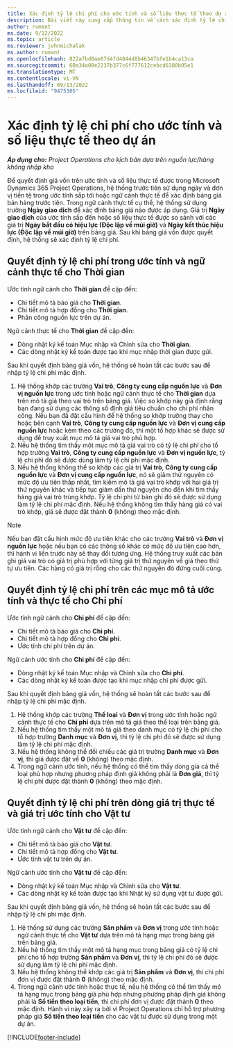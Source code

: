 ```yaml
---
title: Xác định tỷ lệ chi phí cho ước tính và số liệu thực tế theo dự án
description: Bài viết này cung cấp thông tin về cách xác định tỷ lệ chi phí cho giá trị thực tế và ước tính theo dự án.
author: rumant
ms.date: 9/12/2022
ms.topic: article
ms.reviewer: johnmichalak
ms.author: rumant
ms.openlocfilehash: 822a7bd8ae87d4fd4044d8b46347bfe1b4ca13ca
ms.sourcegitcommit: 60a34a00e2237b377c6f777612cebcd6380b05e1
ms.translationtype: MT
ms.contentlocale: vi-VN
ms.lasthandoff: 09/13/2022
ms.locfileid: "9475305"
---
```

# <a name="determine-cost-rates-for-project-based-estimates-and-actuals"></a>Xác định tỷ lệ chi phí cho ước tính và số liệu thực tế theo dự án

_**Áp dụng cho:** Project Operations cho kịch bản dựa trên nguồn lực/hàng không nhập kho_

Để quyết định giá vốn trên ước tính và số liệu thực tế được trong Microsoft Dynamics 365 Project Operations, hệ thống trước tiên sử dụng ngày và đơn vị tiền tệ trong ước tính sắp tới hoặc ngữ cảnh thực tế để xác định bảng giá bán hàng trước tiên. Trong ngữ cảnh thực tế cụ thể, hệ thống sử dụng trường **Ngày giao dịch** để xác định bảng giá nào được áp dụng. Giá trị **Ngày giao dịch** của ước tính sắp đến hoặc số liệu thực tế được so sánh với các giá trị **Ngày bắt đầu có hiệu lực (Độc lập về múi giờ)** và **Ngày kết thúc hiệu lực (Độc lập về múi giờ)** trên bảng giá. Sau khi bảng giá vốn được quyết định, hệ thống sẽ xác định tỷ lệ chi phí.

## <a name="determining-cost-rates-in-estimate-and-actual-contexts-for-time"></a>Quyết định tỷ lệ chi phí trong ước tính và ngữ cảnh thực tế cho Thời gian

Ước tính ngữ cảnh cho **Thời gian** đề cập đến:

- Chi tiết mô tả báo giá cho **Thời gian**.
- Chi tiết mô tả hợp đồng cho **Thời gian**.
- Phân công nguồn lực trên dự án.

Ngữ cảnh thực tế cho **Thời gian** đề cập đến:

- Dòng nhật ký kế toán Mục nhập và Chỉnh sửa cho **Thời gian**.
- Các dòng nhật ký kế toán được tạo khi mục nhập thời gian được gửi.

Sau khi quyết định bảng giá vốn, hệ thống sẽ hoàn tất các bước sau để nhập tỷ lệ chi phí mặc định.

1. Hệ thống khớp các trường **Vai trò**, **Công ty cung cấp nguồn lực** và **Đơn vị nguồn lực** trong ước tính hoặc ngữ cảnh thực tế cho **Thời gian** dựa trên mô tả giá theo vai trò trên bảng giá. Việc so khớp này giả định rằng bạn đang sử dụng các thông số định giá tiêu chuẩn cho chi phí nhân công. Nếu bạn đã đặt cấu hình để hệ thống so khớp trường thay cho hoặc bên cạnh **Vai trò**, **Công ty cung cấp nguồn lực** và **Đơn vị cung cấp nguồn lực** hoặc kèm theo các trường đó, thì một tổ hợp khác sẽ được sử dụng để truy xuất mục mô tả giá vai trò phù hợp.
1. Nếu hệ thống tìm thấy một mục mô tả giá vai trò có tỷ lệ chi phí cho tổ hợp trường **Vai trò**, **Công ty cung cấp nguồn lực** và **Đơn vị nguồn lực**, tỷ lệ chi phí đó sẽ được dùng làm tỷ lệ chi phí mặc định.
1. Nếu hệ thống không thể so khớp các giá trị **Vai trò**, **Công ty cung cấp nguồn lực** và **Đơn vị cung cấp nguồn lực**, nó sẽ giảm thứ nguyên có mức độ ưu tiên thấp nhất, tìm kiếm mô tả giá vai trò khớp với hai giá trị thứ nguyên khác và tiếp tục giảm dần thứ nguyên cho đến khi tìm thấy hàng giá vai trò trùng khớp. Tỷ lệ chi phí từ bản ghi đó sẽ được sử dụng làm tỷ lệ chi phí mặc định. Nếu hệ thống không tìm thấy hàng giá có vai trò khớp, giá sẽ được đặt thành **0** (không) theo mặc định.

> [!NOTE]
> Nếu bạn đặt cấu hình mức độ ưu tiên khác cho các trường **Vai trò** và **Đơn vị nguồn lực** hoặc nếu bạn có các thông số khác có mức độ ưu tiên cao hơn, thì hành vi liền trước này sẽ thay đổi tương ứng. Hệ thống truy xuất các bản ghi giá vai trò có giá trị phù hợp với từng giá trị thứ nguyên về giá theo thứ tự ưu tiên. Các hàng có giá trị rỗng cho các thứ nguyên đó đứng cuối cùng.

## <a name="determining-cost-rates-on-actual-and-estimate-lines-for-expense"></a>Quyết định tỷ lệ chi phí trên các mục mô tả ước tính và thực tế cho Chi phí

Ước tính ngữ cảnh cho **Chi phí** đề cập đến:

- Chi tiết mô tả báo giá cho **Chi phí**.
- Chi tiết mô tả hợp đồng cho **Chi phí**.
- Ước tính chi phí trên dự án.

Ngữ cảnh ước tính cho **Chi phí** đề cập đến:

- Dòng nhật ký kế toán Mục nhập và Chỉnh sửa cho **Chi phí**.
- Các dòng nhật ký kế toán được tạo khi mục nhập chi phí được gửi.

Sau khi quyết định bảng giá vốn, hệ thống sẽ hoàn tất các bước sau để nhập tỷ lệ chi phí mặc định.

1. Hệ thống khớp các trường **Thể loại** và **Đơn vị** trong ước tính hoặc ngữ cảnh thực tế cho **Chi phí** dựa trên mô tả giá theo thể loại trên bảng giá.
1. Nếu hệ thống tìm thấy một mô tả giá theo danh mục có tỷ lệ chi phí cho tổ hợp trường **Danh mục** và **Đơn vị**, thì tỷ lệ chi phí đó sẽ được sử dụng làm tỷ lệ chi phí mặc định.
1. Nếu hệ thống không thể đối chiếu các giá trị trường **Danh mục** và **Đơn vị**, thì giá được đặt về **0** (không) theo mặc định.
1. Trong ngữ cảnh ước tính, nếu hệ thống có thể tìm thấy dòng giá cả thể loại phù hợp nhưng phương pháp định giá không phải là **Đơn giá**, thì tỷ lệ chi phí được đặt thành **0** (không) theo mặc định.

## <a name="determining-cost-rates-on-actual-and-estimate-lines-for-material"></a>Quyết định tỷ lệ chi phí trên dòng giá trị thực tế và giá trị ước tính cho Vật tư

Ước tính ngữ cảnh cho **Vật tư** đề cập đến:

- Chi tiết mô tả báo giá cho **Vật tư**.
- Chi tiết mô tả hợp đồng cho **Vật tư**.
- Ước tính vật tư trên dự án.

Ngữ cảnh ước tính cho **Vật tư** đề cập đến:

- Dòng nhật ký kế toán Mục nhập và Chỉnh sửa cho **Vật tư**.
- Các dòng nhật ký kế toán được tạo khi Nhật ký sử dụng vật tư được gửi.

Sau khi quyết định bảng giá vốn, hệ thống sẽ hoàn tất các bước sau để nhập tỷ lệ chi phí mặc định.

1. Hệ thống sử dụng các trường **Sản phẩm** và **Đơn vị** trong ước tính hoặc ngữ cảnh thực tế cho **Vật tư** dựa trên mô tả hạng mục trong bảng giá trên bảng giá.
1. Nếu hệ thống tìm thấy một mô tả hạng mục trong bảng giá có tỷ lệ chi phí cho tổ hợp trường **Sản phẩm** và **Đơn vị**, thì tỷ lệ chi phí đó sẽ được sử dụng làm tỷ lệ chi phí mặc định.
1. Nếu hệ thống không thể khớp các giá trị **Sản phẩm** và **Đơn vị**, thì chi phí đơn vị được đặt thành **0** (không) theo mặc định.
1. Trong ngữ cảnh ước tính hoặc thực tế, nếu hệ thống có thể tìm thấy mô tả hạng mục trong bảng giá phù hợp nhưng phương pháp định giá không phải là **Số tiền theo loại tiền**, thì chi phí đơn vị được đặt thành **0** theo mặc định. Hành vi này xảy ra bởi vì Project Operations chỉ hỗ trợ phương pháp giá **Số tiền theo loại tiền** cho các vật tư được sử dụng trong một dự án.

[!INCLUDE[footer-include](../includes/footer-banner.md)]
